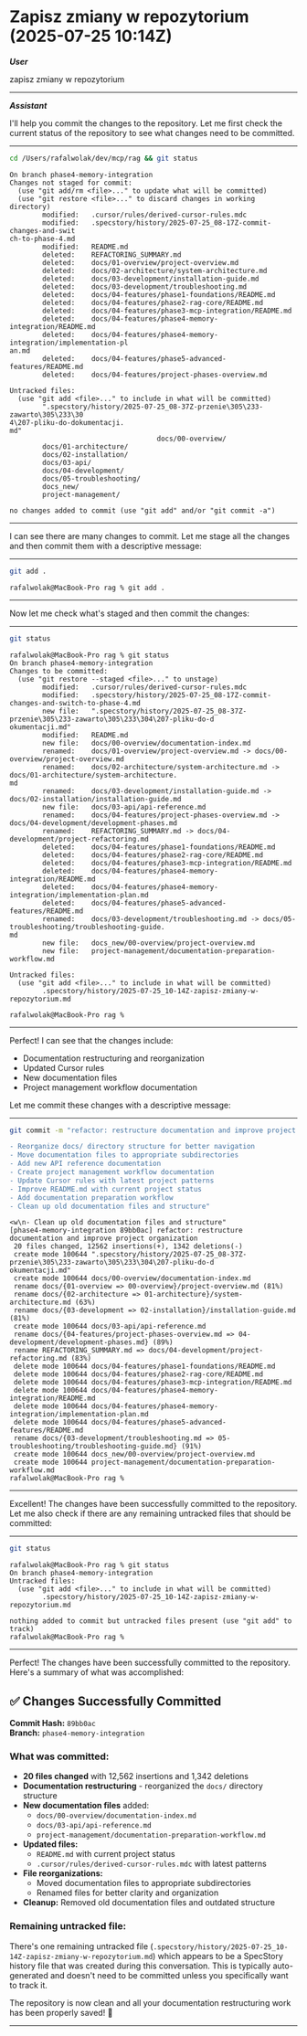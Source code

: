 <!-- Generated by SpecStory -->

# Zapisz zmiany w repozytorium (2025-07-25 10:14Z)

_**User**_

zapisz zmiany w repozytorium

---

_**Assistant**_

I'll help you commit the changes to the repository. Let me first check the current status of the repository to see what changes need to be committed.


---

```bash
cd /Users/rafalwolak/dev/mcp/rag && git status
```

```
On branch phase4-memory-integration
Changes not staged for commit:
  (use "git add/rm <file>..." to update what will be committed)
  (use "git restore <file>..." to discard changes in working directory)
        modified:   .cursor/rules/derived-cursor-rules.mdc
        modified:   .specstory/history/2025-07-25_08-17Z-commit-changes-and-swit
ch-to-phase-4.md
        modified:   README.md
        deleted:    REFACTORING_SUMMARY.md
        deleted:    docs/01-overview/project-overview.md
        deleted:    docs/02-architecture/system-architecture.md
        deleted:    docs/03-development/installation-guide.md
        deleted:    docs/03-development/troubleshooting.md
        deleted:    docs/04-features/phase1-foundations/README.md
        deleted:    docs/04-features/phase2-rag-core/README.md
        deleted:    docs/04-features/phase3-mcp-integration/README.md
        deleted:    docs/04-features/phase4-memory-integration/README.md
        deleted:    docs/04-features/phase4-memory-integration/implementation-pl
an.md
        deleted:    docs/04-features/phase5-advanced-features/README.md
        deleted:    docs/04-features/project-phases-overview.md

Untracked files:
  (use "git add <file>..." to include in what will be committed)
        ".specstory/history/2025-07-25_08-37Z-przenie\305\233-zawarto\305\233\30
4\207-pliku-do-dokumentacji.
md"
                                    docs/00-overview/
        docs/01-architecture/
        docs/02-installation/
        docs/03-api/
        docs/04-development/
        docs/05-troubleshooting/
        docs_new/
        project-management/

no changes added to commit (use "git add" and/or "git commit -a")

```

---

I can see there are many changes to commit. Let me stage all the changes and then commit them with a descriptive message:


---

```bash
git add .
```

```
rafalwolak@MacBook-Pro rag % git add .
```

---

Now let me check what's staged and then commit the changes:


---

```bash
git status
```

```
rafalwolak@MacBook-Pro rag % git status
On branch phase4-memory-integration
Changes to be committed:
  (use "git restore --staged <file>..." to unstage)
        modified:   .cursor/rules/derived-cursor-rules.mdc
        modified:   .specstory/history/2025-07-25_08-17Z-commit-changes-and-switch-to-phase-4.md
        new file:   ".specstory/history/2025-07-25_08-37Z-przenie\305\233-zawarto\305\233\304\207-pliku-do-d
okumentacji.md"
        modified:   README.md
        new file:   docs/00-overview/documentation-index.md
        renamed:    docs/01-overview/project-overview.md -> docs/00-overview/project-overview.md
        renamed:    docs/02-architecture/system-architecture.md -> docs/01-architecture/system-architecture.
md
        renamed:    docs/03-development/installation-guide.md -> docs/02-installation/installation-guide.md
        new file:   docs/03-api/api-reference.md
        renamed:    docs/04-features/project-phases-overview.md -> docs/04-development/development-phases.md
        renamed:    REFACTORING_SUMMARY.md -> docs/04-development/project-refactoring.md
        deleted:    docs/04-features/phase1-foundations/README.md
        deleted:    docs/04-features/phase2-rag-core/README.md
        deleted:    docs/04-features/phase3-mcp-integration/README.md
        deleted:    docs/04-features/phase4-memory-integration/README.md
        deleted:    docs/04-features/phase4-memory-integration/implementation-plan.md
        deleted:    docs/04-features/phase5-advanced-features/README.md
        renamed:    docs/03-development/troubleshooting.md -> docs/05-troubleshooting/troubleshooting-guide.
md
        new file:   docs_new/00-overview/project-overview.md
        new file:   project-management/documentation-preparation-workflow.md

Untracked files:
  (use "git add <file>..." to include in what will be committed)
        .specstory/history/2025-07-25_10-14Z-zapisz-zmiany-w-repozytorium.md

rafalwolak@MacBook-Pro rag %
```

---

Perfect! I can see that the changes include:
- Documentation restructuring and reorganization
- Updated Cursor rules
- New documentation files
- Project management workflow documentation

Let me commit these changes with a descriptive message:


---

```bash
git commit -m "refactor: restructure documentation and improve project organization

- Reorganize docs/ directory structure for better navigation
- Move documentation files to appropriate subdirectories
- Add new API reference documentation
- Create project management workflow documentation
- Update Cursor rules with latest project patterns
- Improve README.md with current project status
- Add documentation preparation workflow
- Clean up old documentation files and structure"
```

```
<w\n- Clean up old documentation files and structure"
[phase4-memory-integration 89bb0ac] refactor: restructure documentation and improve project organization
 20 files changed, 12562 insertions(+), 1342 deletions(-)
 create mode 100644 ".specstory/history/2025-07-25_08-37Z-przenie\305\233-zawarto\305\233\304\207-pliku-do-d
okumentacji.md"
 create mode 100644 docs/00-overview/documentation-index.md
 rename docs/{01-overview => 00-overview}/project-overview.md (81%)
 rename docs/{02-architecture => 01-architecture}/system-architecture.md (63%)
 rename docs/{03-development => 02-installation}/installation-guide.md (81%)
 create mode 100644 docs/03-api/api-reference.md
 rename docs/{04-features/project-phases-overview.md => 04-development/development-phases.md} (89%)
 rename REFACTORING_SUMMARY.md => docs/04-development/project-refactoring.md (83%)
 delete mode 100644 docs/04-features/phase1-foundations/README.md
 delete mode 100644 docs/04-features/phase2-rag-core/README.md
 delete mode 100644 docs/04-features/phase3-mcp-integration/README.md
 delete mode 100644 docs/04-features/phase4-memory-integration/README.md
 delete mode 100644 docs/04-features/phase4-memory-integration/implementation-plan.md
 delete mode 100644 docs/04-features/phase5-advanced-features/README.md
 rename docs/{03-development/troubleshooting.md => 05-troubleshooting/troubleshooting-guide.md} (91%)
 create mode 100644 docs_new/00-overview/project-overview.md
 create mode 100644 project-management/documentation-preparation-workflow.md
rafalwolak@MacBook-Pro rag %
```

---

Excellent! The changes have been successfully committed to the repository. Let me also check if there are any remaining untracked files that should be committed:


---

```bash
git status
```

```
rafalwolak@MacBook-Pro rag % git status
On branch phase4-memory-integration
Untracked files:
  (use "git add <file>..." to include in what will be committed)
        .specstory/history/2025-07-25_10-14Z-zapisz-zmiany-w-repozytorium.md

nothing added to commit but untracked files present (use "git add" to track)
rafalwolak@MacBook-Pro rag %
```

---

Perfect! The changes have been successfully committed to the repository. Here's a summary of what was accomplished:

## ✅ Changes Successfully Committed

**Commit Hash:** `89bb0ac`  
**Branch:** `phase4-memory-integration`

### What was committed:
- **20 files changed** with 12,562 insertions and 1,342 deletions
- **Documentation restructuring** - reorganized the `docs/` directory structure
- **New documentation files** added:
  - `docs/00-overview/documentation-index.md`
  - `docs/03-api/api-reference.md`
  - `project-management/documentation-preparation-workflow.md`
- **Updated files:**
  - `README.md` with current project status
  - `.cursor/rules/derived-cursor-rules.mdc` with latest patterns
- **File reorganizations:**
  - Moved documentation files to appropriate subdirectories
  - Renamed files for better clarity and organization
- **Cleanup:** Removed old documentation files and outdated structure

### Remaining untracked file:
There's one remaining untracked file (`.specstory/history/2025-07-25_10-14Z-zapisz-zmiany-w-repozytorium.md`) which appears to be a SpecStory history file that was created during this conversation. This is typically auto-generated and doesn't need to be committed unless you specifically want to track it.

The repository is now clean and all your documentation restructuring work has been properly saved! 🎉

---

